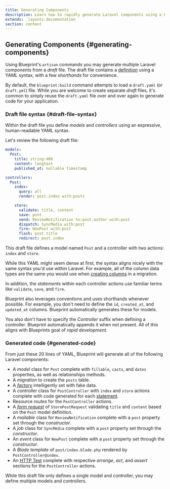 ```yaml
---
title: Generating Components
description: Learn how to rapidly generate Laravel components using a Blueprint draft file.
extends: _layouts.documentation
section: content
---
```

## Generating Components {#generating-components}
Using Blueprint's `artisan` commands you may generate multiple Laravel components from a _draft_ file. The draft file contains a [definition](#defining-components) using a YAML syntax, with a few _shorthands_ for convenience.

By default, the `blueprint:build` command attempts to load a `draft.yaml` (or `draft.yml`) file. While you are welcome to create separate _draft_ files, it's common to simply reuse the `draft.yaml` file over and over again to generate code for your application.

### Draft file syntax {#draft-file-syntax}
Within the draft file you define _models_ and _controllers_ using an expressive, human-readable YAML syntax.

Let's review the following draft file:

```yaml
models:
  Post:
    title: string:400
    content: longtext
    published_at: nullable timestamp

controllers:
  Post:
    index:
      query: all
      render: post.index with:posts

    store:
      validate: title, content
      save: post
      send: ReviewNotification to:post.author with:post
      dispatch: SyncMedia with:post
      fire: NewPost with:post
      flash: post.title
      redirect: post.index
```

This draft file defines a model named `Post` and a controller with two actions: `index` and `store`.

While this YAML might seem dense at first, the syntax aligns nicely with the same syntax you'd use within Laravel. For example, all of the column data types are the same you would use when [creating columns](https://laravel.com/docs/migrations#columns) in a migration.

In addition, the _statements_ within each controller actions use familiar terms like `validate`, `save`, and `fire`.

Blueprint also leverages conventions and uses shorthands whenever possible. For example, you don't need to define the `id`, `created_at`, and `updated_at` columns. Blueprint automatically generates these for models.

You also don't have to specify the _Controller_ suffix when defining a controller. Blueprint automatically appends it when not present. All of this aligns with Blueprints goal of _rapid development_.

### Generated code {#generated-code}
From just these 20 lines of YAML, Blueprint will generate all of the following Laravel components:

- A _model_ class for `Post` complete with `fillable`, `casts`, and `dates` properties, as well as relationships methods.
- A _migration_ to create the `posts` table.
- A [_factory_](https://laravel.com/docs/database-testing) intelligently set with fake data.
- A _controller_ class for `PostController` with `index` and `store` actions complete with code generated for each [statement](#statements).
- Resource _routes_ for the `PostController` actions.
- A [_form request_](https://laravel.com/docs/validation#form-request-validation) of `StorePostRequest` validating `title` and `content` based on the `Post` model definition.
- A _mailable_ class for `ReviewNotification` complete with a `post` property set through the _constructor_.
- A _job_ class for `SyncMedia` complete with a `post` property set through the _constructor_.
- An _event_ class for `NewPost` complete with a `post` property set through the _constructor_.
- A _Blade template_ of `post/index.blade.php` rendered by `PostController@index`.
- An [HTTP Test](https://laravel.com/docs/http-tests) complete with respective _arrange_, _act_, and _assert_ sections for the `PostController` actions.

While this draft file only defines a single model and controller, you may define multiple models and controllers.
